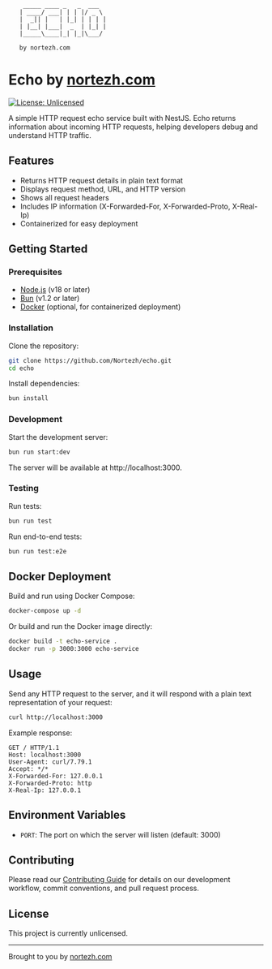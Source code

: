 ```ascii
    _____ ____ _   _  ___  
   | ____/ ___| | | |/ _ \ 
   |  _|| |   | |_| | | | |
   | |__| |___|  _  | |_| |
   |_____\____|_| |_|\___/ 
                      
   by nortezh.com
```

# Echo by [nortezh.com](https://nortezh.com)

[![License: Unlicensed](https://img.shields.io/badge/license-Unlicensed-blue.svg)](LICENSE)

A simple HTTP request echo service built with NestJS. Echo returns information about incoming HTTP requests, helping developers debug and understand HTTP traffic.

## Features

- Returns HTTP request details in plain text format
- Displays request method, URL, and HTTP version
- Shows all request headers
- Includes IP information (X-Forwarded-For, X-Forwarded-Proto, X-Real-Ip)
- Containerized for easy deployment

## Getting Started

### Prerequisites

- [Node.js](https://nodejs.org/) (v18 or later)
- [Bun](https://bun.sh/) (v1.2 or later)
- [Docker](https://www.docker.com/) (optional, for containerized deployment)

### Installation

Clone the repository:

```bash
git clone https://github.com/Nortezh/echo.git
cd echo
```

Install dependencies:

```bash
bun install
```

### Development

Start the development server:

```bash
bun run start:dev
```

The server will be available at http://localhost:3000.

### Testing

Run tests:

```bash
bun run test
```

Run end-to-end tests:

```bash
bun run test:e2e
```

## Docker Deployment

Build and run using Docker Compose:

```bash
docker-compose up -d
```

Or build and run the Docker image directly:

```bash
docker build -t echo-service .
docker run -p 3000:3000 echo-service
```

## Usage

Send any HTTP request to the server, and it will respond with a plain text representation of your request:

```bash
curl http://localhost:3000
```

Example response:

```
GET / HTTP/1.1
Host: localhost:3000
User-Agent: curl/7.79.1
Accept: */*
X-Forwarded-For: 127.0.0.1
X-Forwarded-Proto: http
X-Real-Ip: 127.0.0.1
```

## Environment Variables

- `PORT`: The port on which the server will listen (default: 3000)

## Contributing

Please read our [Contributing Guide](CONTRIBUTING.md) for details on our development workflow, commit conventions, and pull request process.

## License

This project is currently unlicensed.

---
Brought to you by [nortezh.com](https://nortezh.com)
